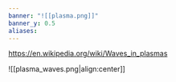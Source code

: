 ```yaml
---
banner: "![[plasma.png]]"
banner_y: 0.5
aliases:
---
```

https://en.wikipedia.org/wiki/Waves_in_plasmas

![[plasma_waves.png|align:center]]

